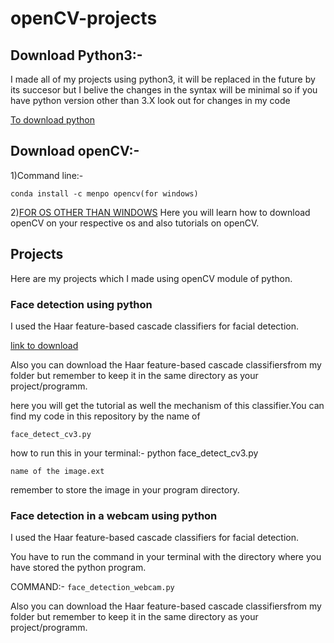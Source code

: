 # openCV-projects
## Download Python3:-
I made all of my projects using python3, it will be replaced in the future by its succesor but I belive the changes in the syntax will be minimal so if you have python version other than 3.X look out for changes in my code

[To download python](https://www.python.org/downloads/)

## Download openCV:- 

1)Command line:- 
```
conda install -c menpo opencv(for windows)
```
2)[FOR OS OTHER THAN WINDOWS](https://docs.opencv.org/2.4/doc/tutorials/introduction/table_of_content_introduction/table_of_content_introduction.html#table-of-content-introduction)
Here you will learn how to download openCV on your respective os and also tutorials on openCV.

## Projects
Here are my projects which I made using openCV module of python.

### Face detection using python
I used the Haar feature-based cascade classifiers for facial detection.


[link to download](https://opencv-python-tutroals.readthedocs.io/en/latest/py_tutorials/py_objdetect/py_face_detection/py_face_detection.html)


Also you can download the Haar feature-based cascade classifiersfrom my folder but remember to keep it in the same directory as your project/programm.

here you will get the tutorial as well the mechanism of this classifier.You can find my code in this repository by the name of 
```
face_detect_cv3.py
```
how to run this in your terminal:- python face_detect_cv3.py 
```
name of the image.ext
```
remember to store the image in your program directory.

### Face detection in a webcam using python
I used the Haar feature-based cascade classifiers for facial detection.


You have to run the command in your terminal with the directory where you have stored the python program.

COMMAND:- 
```face_detection_webcam.py```

Also you can download the Haar feature-based cascade classifiersfrom my folder but remember to keep it in the same directory as your project/programm.
